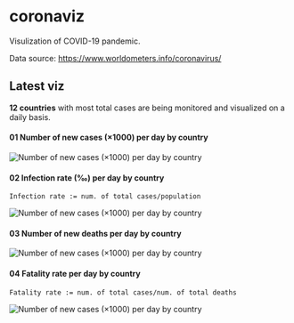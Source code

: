 # coronaviz
Visulization of COVID-19 pandemic.

Data source: https://www.worldometers.info/coronavirus/



## Latest viz

**12 countries** with most total cases are being monitored and visualized on a daily basis.

#### 01 Number of new cases (×1000) per day by country

![Number of new cases (×1000) per day by country](\viz\illustration\export\figure_edit_num_new_cases.jpg)



#### 02 Infection rate (‰) per day by country

`Infection rate := num. of total cases/population`

![Number of new cases (×1000) per day by country](\viz\illustration\export\figure_edit_infection_rate.jpg)



#### 03 Number of new deaths per day by country

![Number of new cases (×1000) per day by country](\viz\illustration\export\figure_edit_num_new_deaths.jpg)



#### 04 Fatality rate per day by country

`Fatality rate := num. of total cases/num. of total deaths`

![Number of new cases (×1000) per day by country](\viz\illustration\export\figure_edit_fatality_rate.jpg)
